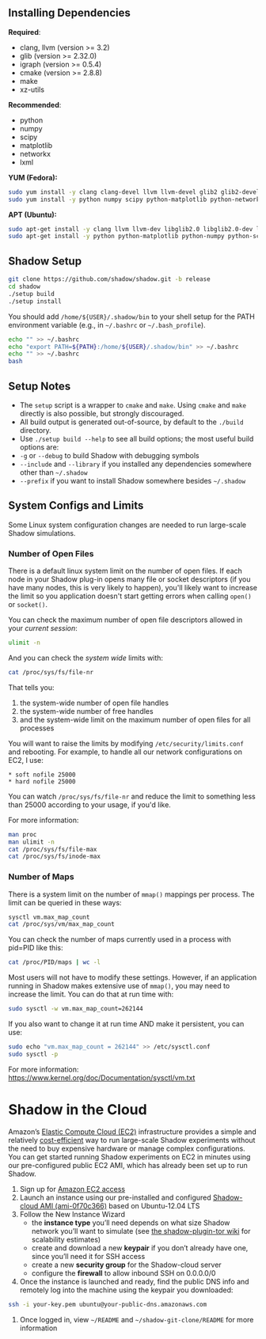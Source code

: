 ## Installing Dependencies

**Required**:
* clang, llvm (version >= 3.2)
* glib (version >= 2.32.0)
* igraph (version >= 0.5.4)
* cmake (version >= 2.8.8)
* make
* xz-utils

**Recommended**:
* python
* numpy
* scipy
* matplotlib
* networkx
* lxml

**YUM (Fedora):**

```bash
sudo yum install -y clang clang-devel llvm llvm-devel glib2 glib2-devel igraph igraph-devel cmake make xz
sudo yum install -y python numpy scipy python-matplotlib python-networkx python-lxml
```

**APT (Ubuntu):**

```bash
sudo apt-get install -y clang llvm llvm-dev libglib2.0 libglib2.0-dev libigraph0 libigraph0-dev cmake make xz-utils
sudo apt-get install -y python python-matplotlib python-numpy python-scipy python-networkx python-lxml
```

## Shadow Setup

```bash
git clone https://github.com/shadow/shadow.git -b release
cd shadow
./setup build
./setup install
```

You should add `/home/${USER}/.shadow/bin` to your shell setup for the PATH environment variable (e.g., in `~/.bashrc` or `~/.bash_profile`).

```bash
echo "" >> ~/.bashrc
echo "export PATH=${PATH}:/home/${USER}/.shadow/bin" >> ~/.bashrc
echo "" >> ~/.bashrc
bash
```

## Setup Notes

+ The `setup` script is a wrapper to `cmake` and `make`. Using `cmake` and `make` directly is also possible, but strongly discouraged.
+ All build output is generated out-of-source, by default to the `./build` directory.
+ Use `./setup build --help` to see all build options; the most useful build options are:  
 + `-g` or `--debug` to build Shadow with debugging symbols
 + `--include` and `--library` if you installed any dependencies somewhere other than `~/.shadow`
 + `--prefix` if you want to install Shadow somewhere besides `~/.shadow`

## System Configs and Limits

Some Linux system configuration changes are needed to run large-scale Shadow simulations.

### Number of Open Files

There is a default linux system limit on the number of open files. If each node 
in your Shadow plug-in opens many file or socket descriptors (if you have many nodes, this is very likely to happen), you'll likely want to increase the limit so you application doesn't start getting errors when calling `open()` or `socket()`.

You can check the maximum number of open file descriptors allowed in your _current session_:
```bash
ulimit -n
```
And you can check the _system wide_ limits with:
```bash
cat /proc/sys/fs/file-nr
```
That tells you:
 1. the system-wide number of open file handles
 1. the system-wide number of free handles
 1. and the system-wide limit on the maximum number of open files for all processes

You will want to raise the limits by modifying `/etc/security/limits.conf` and rebooting.
For example, to handle all our network configurations on EC2, I use:
```
* soft nofile 25000
* hard nofile 25000
```
You can watch `/proc/sys/fs/file-nr` and reduce the limit to something less than 25000 according to your usage, if you'd like.

For more information:
```bash
man proc
man ulimit -n
cat /proc/sys/fs/file-max
cat /proc/sys/fs/inode-max
```

### Number of Maps

There is a system limit on the number of `mmap()` mappings per process. The limit can be queried in these ways:

```bash
sysctl vm.max_map_count
cat /proc/sys/vm/max_map_count
```

You can check the number of maps currently used in a process with pid=PID like this:

```bash
cat /proc/PID/maps | wc -l
```

Most users will not have to modify these settings. However, if an application running in Shadow makes extensive use of `mmap()`, you may need to increase the limit. You can do that at run time with:

```bash
sudo sysctl -w vm.max_map_count=262144
```

If you also want to change it at run time AND make it persistent, you can use:

```bash
sudo echo "vm.max_map_count = 262144" >> /etc/sysctl.conf
sudo sysctl -p
```

For more information:
https://www.kernel.org/doc/Documentation/sysctl/vm.txt

# Shadow in the Cloud

Amazon’s [Elastic Compute Cloud (EC2)](http://aws.amazon.com/ec2/) infrastructure provides a simple and relatively [cost-efficient](http://aws.amazon.com/ec2/#pricing) way to run large-scale Shadow experiments without the need to buy expensive hardware or manage complex configurations. You can get started running Shadow experiments on EC2 in minutes using our pre-configured public EC2 AMI, which has already been set up to run Shadow.

1. Sign up for [Amazon EC2 access](https://aws-portal.amazon.com/gp/aws/developer/registration)
1. Launch an instance using our pre-installed and configured [Shadow-cloud AMI (ami-0f70c366)](https://console.aws.amazon.com/ec2/home?region=us-east-1#launchAmi=ami-0f70c366) based on Ubuntu-12.04 LTS
1. Follow the New Instance Wizard
   + the **instance type** you’ll need depends on what size Shadow network you’ll want to simulate (see [the shadow-plugin-tor wiki](https://github.com/shadow/shadow-plugin-tor) for scalability estimates)
   + create and download a new **keypair** if you don’t already have one, since you’ll need it for SSH access
   + create a new **security group** for the Shadow-cloud server
   + configure the **firewall** to allow inbound SSH on 0.0.0.0/0
1. Once the instance is launched and ready, find the public DNS info and remotely log into the machine using the keypair you downloaded:
```bash
ssh -i your-key.pem ubuntu@your-public-dns.amazonaws.com
```
1. Once logged in, view `~/README` and `~/shadow-git-clone/README` for more information